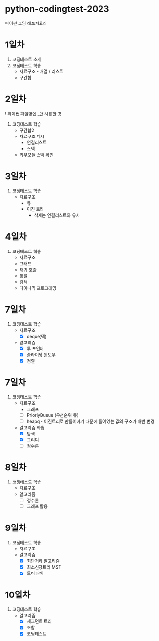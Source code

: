 # python-codingtest-2023
파이썬 코딩 레포지토리

# 1일차
1. 코딩테스트 소개
2. 코딩테스트 학습
    - 자료구조 - 배열 / 리스트
    - 구간합


# 2일차
! 파이썬 파일명엔 _만 사용할 것

1. 코딩테스트 학습
    - 구간합2
    - 자료구조 다시
        - 연결리스트
        - 스택
    - 외부모듈 스택 확인

# 3일차
1. 코딩테스트 학습
    - 자료구조
        - 큐
        - 이진 트리
            - 삭제는 연결리스트와 유사

# 4일차
1. 코딩테스트 학습
    - 자료구조
    - 그래프
    - 재귀 호출
    - 정렬
    - 검색
    - 다이나믹 프로그래밍

# 7일차
1. 코딩테스트 학습
    - 자료구조
        - [x] deque(덱)
    - 알고리즘
        - [x] 투 포인터
        - [x] 슬라이딩 윈도우
        - [x] 정렬

# 7일차
1. 코딩테스트 학습
    - 자료구조
        - 그래프
        - [ ] PrioriyQueue (우선순위 큐)
        - [ ] heapq - 이진트리로 만들어지기 때문에 들어있는 값의 구조가 매번 변경
    - 알고리즘 학습
        - [x] 탐색
        - [x] 그리디
        - [ ] 정수론

# 8일차
1. 코딩테스트 학습
    - 자료구조
    - 알고리즘
        - [ ] 정수론
        - [ ] 그래프 활용

# 9일차
1. 코딩테스트 학습
    - 자료구조
    - 알고리즘
        - [x] 최단거리 알고리즘
        - [x] 최소신장트리 MST
        - [x] 트리 순회

# 10일차
1. 코딩테스트 학습
    - 알고리즘
        - [x] 세그먼트 트리
        - [x] 조합
        - [x] 코딩테스트